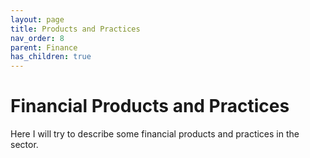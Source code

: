 ```yaml
---
layout: page
title: Products and Practices
nav_order: 8
parent: Finance
has_children: true
---
```


# Financial Products and Practices

Here I will try to describe some financial products and practices in the sector.

